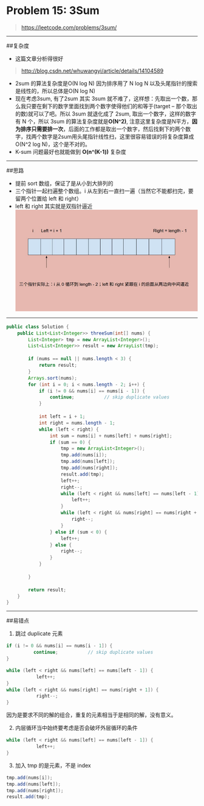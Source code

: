 # Problem 15: 3Sum

> https://leetcode.com/problems/3sum/

----------
##复杂度
* 这篇文章分析得很好
> http://blog.csdn.net/whuwangyi/article/details/14104589
* 2sum 的算法复杂度是O(N log N) 因为排序用了 N log N 以及头尾指针的搜索是线性的，所以总体是O(N log N)
* 现在考虑3sum, 有了2sum 其实 3sum 就不难了，这样想：先取出一个数，那么我只要在剩下的数字里面找到两个数字使得他们的和等于(target – 那个取出的数)就可以了吧。所以 3sum 就退化成了 2sum, 取出一个数字，这样的数字有 N 个，所以 3sum 的算法复杂度就是**O(N^2)**, 注意这里复杂度是N平方，**因为排序只需要排一次**，后面的工作都是取出一个数字，然后找剩下的两个数字，找两个数字是2sum用头尾指针线性扫，这里很容易错误的将复杂度算成O(N^2 log N)，这个是不对的。
* K-sum 问题最好也就能做到 **O(n^(K-1))** 复杂度

-----------
##思路
* 提前 sort 数组，保证了是从小到大排列的
* 三个指针一起扫遍整个数组。i 从左到右一直扫一遍（当然它不能都扫完，要留两个位置给 left 和 right）
* left 和 right 其实就是双指针逼近
![](3sum.jpg)

-------------------
```java
public class Solution {
    public List<List<Integer>> threeSum(int[] nums) {
        List<Integer> tmp = new ArrayList<Integer>();
        List<List<Integer>> result = new ArrayList(tmp);
        
        if (nums == null || nums.length < 3) {
            return result;    
        }
        Arrays.sort(nums);
        for (int i = 0; i < nums.length - 2; i++) {
            if (i != 0 && nums[i] == nums[i - 1]) {
                continue;           // skip duplicate values 
            }
            
            int left = i + 1;
            int right = nums.length - 1;
            while (left < right) {
                int sum = nums[i] + nums[left] + nums[right];
                if (sum == 0) {
                    tmp = new ArrayList<Integer>();
                    tmp.add(nums[i]);
                    tmp.add(nums[left]);
                    tmp.add(nums[right]);
                    result.add(tmp);
                    left++;
                    right--;
                    while (left < right && nums[left] == nums[left - 1]) {
                        left++;
                    }
                    while (left < right && nums[right] == nums[right + 1]) {
                        right--;
                    }
                } else if (sum < 0) {
                    left++;
                } else {
                    right--;
                }
            }
            
        }
        
        return result;
    }
}
```
------
##易错点

1. 跳过 duplicate 元素
```java
if (i != 0 && nums[i] == nums[i - 1]) {
          continue;           // skip duplicate values 
}
```
```java
while (left < right && nums[left] == nums[left - 1]) {
           left++;
}
while (left < right && nums[right] == nums[right + 1]) {
           right--;
}
```
因为是要求不同的解的组合，重复的元素相当于是相同的解，没有意义。

2. 内层循环当中始终要考虑是否会破坏外层循环的条件
```java
while (left < right && nums[left] == nums[left - 1]) {
           left++;
}
```
3. 加入 tmp 的是元素，不是 index
```java
tmp.add(nums[i]);
tmp.add(nums[left]);
tmp.add(nums[right]);
result.add(tmp);
```


















